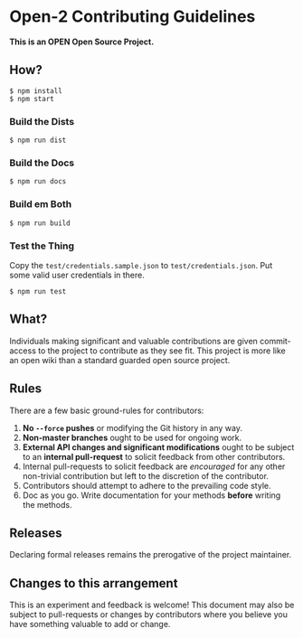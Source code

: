 # Open-2 Contributing Guidelines

**This is an OPEN Open Source Project.**

## How?

```
$ npm install
$ npm start
```

### Build the Dists
```
$ npm run dist
```

### Build the Docs
```
$ npm run docs
```

### Build em Both
```
$ npm run build
```

### Test the Thing

Copy the `test/credentials.sample.json` to `test/credentials.json`. Put some valid user credentials in there.

```
$ npm run test
```


## What?

Individuals making significant and valuable contributions are given commit-access to the project to contribute as they see fit. This project is more like an open wiki than a standard guarded open source project.

## Rules

There are a few basic ground-rules for contributors:

1. **No `--force` pushes** or modifying the Git history in any way.
1. **Non-master branches** ought to be used for ongoing work.
1. **External API changes and significant modifications** ought to be subject to an **internal pull-request** to solicit feedback from other contributors.
1. Internal pull-requests to solicit feedback are *encouraged* for any other non-trivial contribution but left to the discretion of the contributor.
1. Contributors should attempt to adhere to the prevailing code style.
1. Doc as you go. Write documentation for your methods **before** writing the methods.

## Releases

Declaring formal releases remains the prerogative of the project maintainer.

## Changes to this arrangement

This is an experiment and feedback is welcome! This document may also be subject to pull-requests or changes by contributors where you believe you have something valuable to add or change.
